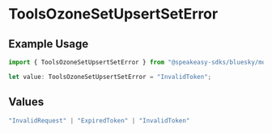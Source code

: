 # ToolsOzoneSetUpsertSetError

## Example Usage

```typescript
import { ToolsOzoneSetUpsertSetError } from "@speakeasy-sdks/bluesky/models/errors";

let value: ToolsOzoneSetUpsertSetError = "InvalidToken";
```

## Values

```typescript
"InvalidRequest" | "ExpiredToken" | "InvalidToken"
```